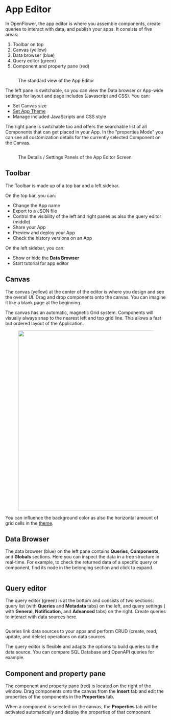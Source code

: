 # App Editor

In OpenFlower, the app editor is where you assemble components, create queries to interact with data, and publish your apps. It consists of five areas:

1. Toolbar on top
2. Canvas (yellow)
3. Data browser (blue)
4. Query editor (green)
5. Component and property pane (red)

<figure><img src="../../.gitbook/assets/App Editor  Main Screeen.png" alt=""><figcaption><p>The standard view of the App Editor</p></figcaption></figure>

The left pane is switchable, so you can view the Data browser or App-wide settings for layout and page includes (Javascript and CSS). You can:

* Set Canvas size&#x20;
* [Set App Theme](../themes-and-styling/)
* Manage included JavaScripts and CSS style

The right pane is switchable too and offers the searchable list of all Components that can get placed in your App. In the "properties Mode" you can see all customization details for the currently selected Component on the Canvas.

<figure><img src="../../.gitbook/assets/App Editor  Main Screen 2.png" alt=""><figcaption><p>The Details / Settings Panels of the App Editor Screen</p></figcaption></figure>

## Toolbar

The Toolbar is made up of a top bar and a left sidebar.

On the top bar, you can:

* Change the App name
* Export to a JSON file
* Control the visibility of the left and right panes as also the query editor (middle)
* Share your App
* Preview and deploy your App
* Check the history versions on an App

On the left sidebar, you can:

* Show or hide the **Data Browser**
* Start tutorial for app editor

## Canvas

The canvas (yellow) at the center of the editor is where you design and see the overall UI. Drag and drop components onto the canvas. You can imagine it like a blank page at the beginning.

The canvas has an automatic, magnetic Grid system. Components will visually always snap to the nearest left and top grid line. This allows a fast but ordered layout of the Application.

<figure><img src="../../.gitbook/assets/App-Editor  Snap-Grid.gif" alt="" width="563"><figcaption></figcaption></figure>

You can influence the background color as also the horizontal amount of grid cells in the [theme](../themes-and-styling/).

## Data Browser

The data browser (blue) on the left pane contains **Queries**, **Components,** and **Globals** sections. Here you can inspect the data in a tree structure in real-time. For example, to check the returned data of a specific query or component, find its node in the belonging section and click to expand.

<figure><img src="../../.gitbook/assets/App Editor  Data Browser.png" alt=""><figcaption></figcaption></figure>

## Query editor

The query editor (green) is at the bottom and consists of two sections: query list (with **Queries** and **Metadata** tabs) on the left, and query settings ( with **General**, **Notification,** and **Advanced** tabs) on the right. Create queries to interact with data sources here.

<figure><img src="../../.gitbook/assets/App Editor  Database Query GUI.png" alt=""><figcaption></figcaption></figure>

Queries link data sources to your apps and perform CRUD (create, read, update, and delete) operations on data sources.

The query editor is flexible and adapts the options to build queries to the data source. You can compare SQL Database and OpenAPI queries for example.

## Component and property pane

The component and property pane (red) is located on the right of the window. Drag components onto the canvas from the **Insert** tab and edit the properties of the components in the **Properties** tab.

When a component is selected on the canvas, the **Properties** tab will be activated automatically and display the properties of that component.
